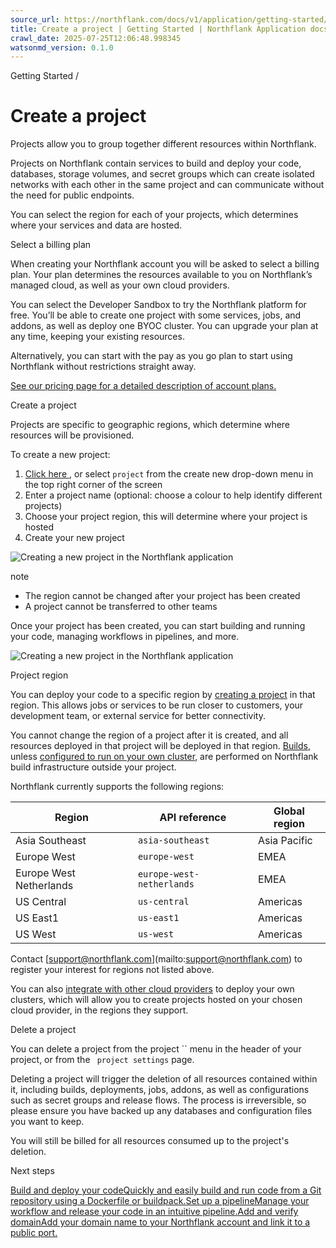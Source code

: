 ```yaml
---
source_url: https://northflank.com/docs/v1/application/getting-started/create-a-project
title: Create a project | Getting Started | Northflank Application docs
crawl_date: 2025-07-25T12:06:48.998345
watsonmd_version: 0.1.0
---
```


Getting Started / 

# Create a project

Projects allow you to group together different resources within Northflank.

Projects on Northflank contain services to build and deploy your code, databases, storage volumes, and secret groups which can create isolated networks with each other in the same project and can communicate without the need for public endpoints.

You can select the region for each of your projects, which determines where your services and data are hosted.

Select a billing plan

When creating your Northflank account you will be asked to select a billing plan. Your plan determines the resources available to you on Northflank’s managed cloud, as well as your own cloud providers.

You can select the Developer Sandbox to try the Northflank platform for free. You’ll be able to create one project with some services, jobs, and addons, as well as deploy one BYOC cluster. You can upgrade your plan at any time, keeping your existing resources.

Alternatively, you can start with the pay as you go plan to start using Northflank without restrictions straight away.

[See our pricing page for a detailed description of account plans. ](https://northflank.com/pricing)

Create a project

Projects are specific to geographic regions, which determine where resources will be provisioned.

To create a new project:

  1. [Click here ](https://app.northflank.com/s/account/projects/new), or select `project` from the create new drop-down menu in the top right corner of the screen
  2. Enter a project name (optional: choose a colour to help identify different projects)
  3. Choose your project region, this will determine where your project is hosted
  4. Create your new project



![Creating a new project in the Northflank application](https://assets.northflank.com/documentation/v1/application/getting-started/create-a-project/create-project.png)

note

  * The region cannot be changed after your project has been created
  * A project cannot be transferred to other teams



Once your project has been created, you can start building and running your code, managing workflows in pipelines, and more.

![Creating a new project in the Northflank application](https://assets.northflank.com/documentation/v1/application/getting-started/create-a-project/empty-project-overview.png)

Project region

You can deploy your code to a specific region by [creating a project](../getting-started/create-a-project) in that region. This allows jobs or services to be run closer to customers, your development team, or external service for better connectivity.

You cannot change the region of a project after it is created, and all resources deployed in that project will be deployed in that region. [Builds](../build/build-your-code-on-northflank), unless [configured to run on your own cluster](../bring-your-own-cloud/configure-your-cluster#select-build-infrastructure), are performed on Northflank build infrastructure outside your project.

Northflank currently supports the following regions:

Region| API reference| Global region  
---|---|---  
Asia Southeast| `asia-southeast`| Asia Pacific  
Europe West| `europe-west`| EMEA  
Europe West Netherlands| `europe-west-netherlands`| EMEA  
US Central| `us-central`| Americas  
US East1| `us-east1`| Americas  
US West| `us-west`| Americas  
  
Contact [[support@northflank.com](mailto:support@northflank.com)](mailto:support@northflank.com) to register your interest for regions not listed above.

You can also [integrate with other cloud providers](../bring-your-own-cloud/use-other-cloud-providers-with-northflank) to deploy your own clusters, which will allow you to create projects hosted on your chosen cloud provider, in the regions they support.

Delete a project

You can delete a project from the project `` menu in the header of your project, or from the ` project settings` page.

Deleting a project will trigger the deletion of all resources contained within it, including builds, deployments, jobs, addons, as well as configurations such as secret groups and release flows. The process is irreversible, so please ensure you have backed up any databases and configuration files you want to keep.

You will still be billed for all resources consumed up to the project's deletion.

Next steps

[Build and deploy your codeQuickly and easily build and run code from a Git repository using a Dockerfile or buildpack.](/docs/v1/application/getting-started/build-and-deploy-your-code)[Set up a pipelineManage your workflow and release your code in an intuitive pipeline.](/docs/v1/application/getting-started/set-up-a-pipeline)[Add and verify domainAdd your domain name to your Northflank account and link it to a public port.](/docs/v1/application/getting-started/add-a-and-verify-domain)